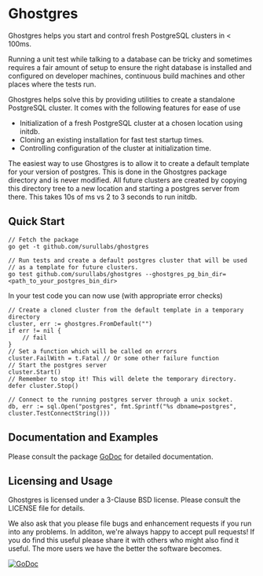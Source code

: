 Ghostgres
======

Ghostgres helps you start and control fresh PostgreSQL clusters in < 100ms.

Running a unit test while talking to a database can be tricky and
sometimes requires a fair amount of setup to ensure the right
database is installed and configured on developer machines,
continuous build machines and other places where the tests run.

Ghostgres helps solve this by providing utilities to create a
standalone PostgreSQL cluster. It comes with the following
features for ease of use

   * Initialization of a fresh PostgreSQL cluster at a chosen location using initdb.
   * Cloning an existing installation for fast test startup times.
   * Controlling configuration of the cluster at initialization time.

The easiest way to use Ghostgres is to allow it to create a default template
for your version of postgres. This is done in the Ghostgres package directory
and is never modified. All future clusters are created by copying this directory
tree to a new location and starting a postgres server from there. This takes 10s of
ms vs 2 to 3 seconds to run initdb.

## Quick Start

	// Fetch the package
	go get -t github.com/surullabs/ghostgres

	// Run tests and create a default postgres cluster that will be used
	// as a template for future clusters.
	go test github.com/surullabs/ghostgres --ghostgres_pg_bin_dir=<path_to_your_postgres_bin_dir>

In your test code you can now use (with appropriate error checks)

	// Create a cloned cluster from the default template in a temporary directory
	cluster, err := ghostgres.FromDefault("")
	if err != nil {
		// fail
	}
	// Set a function which will be called on errors
	cluster.FailWith = t.Fatal // Or some other failure function
	// Start the postgres server
	cluster.Start()
	// Remember to stop it! This will delete the temporary directory.
	defer cluster.Stop()

	// Connect to the running postgres server through a unix socket.
	db, err := sql.Open("postgres", fmt.Sprintf("%s dbname=postgres", cluster.TestConnectString()))

## Documentation and Examples

Please consult the package [GoDoc](https://godoc.org/github.com/surullabs/ghostgres)
 for detailed documentation.

## Licensing and Usage

Ghostgres is licensed under a 3-Clause BSD license. Please consult the
LICENSE file for details.

We also ask that you please file bugs and enhancement requests if you run
into any problems. In additon, we're always happy to accept pull requests!
If you do find this useful please share it with others who might also find
it useful. The more users we have the better the software becomes.

[![GoDoc](https://godoc.org/github.com/surullabs/ghostgres?status.png)](https://godoc.org/github.com/surullabs/ghostgres)
